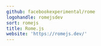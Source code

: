 ```yaml
---
github: facebookexperimental/rome
logohandle: romejsdev
sort: romejs
title: Rome.js
website: 'https://romejs.dev/'
---
```

